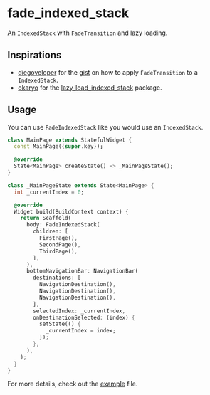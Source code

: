 # fade_indexed_stack

An `IndexedStack` with `FadeTransition` and lazy loading.

## Inspirations
- [diegoveloper](https://github.com/diegoveloper) for the [gist](https://pub.dev/packages/lazy_load_indexed_stack) on how to apply `FadeTransition` to a `IndexedStack`.
- [okaryo](https://github.com/okaryo/) for the [lazy_load_indexed_stack](https://pub.dev/packages/lazy_load_indexed_stack) package.


## Usage

You can use `FadeIndexedStack` like you would use an `IndexedStack`.

```dart
class MainPage extends StatefulWidget {
  const MainPage({super.key});

  @override
  State<MainPage> createState() => _MainPageState();
}

class _MainPageState extends State<MainPage> {
  int _currentIndex = 0;

  @override
  Widget build(BuildContext context) {
    return Scaffold(
      body: FadeIndexedStack(
        children: [
          FirstPage(),
          SecondPage(),
          ThirdPage(),
        ],
      ),
      bottomNavigationBar: NavigationBar(
        destinations: [
          NavigationDestination(),
          NavigationDestination(),
          NavigationDestination(),
        ],
        selectedIndex: _currentIndex,
        onDestinationSelected: (index) {
          setState(() {
            _currentIndex = index;
          });
        },
      ),
    );
  }
}
```

For more details, check out the [example](https://pub.dev/packages/fade_indexed_stack/example) file.
